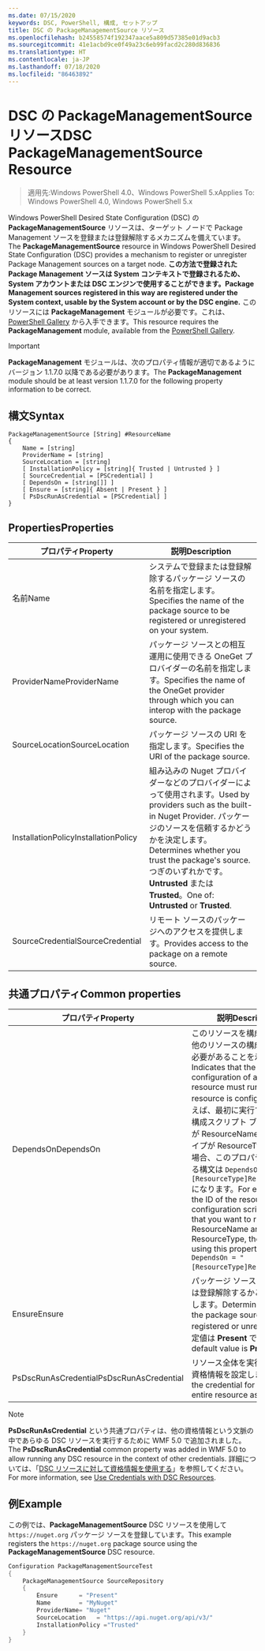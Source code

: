 ```yaml
---
ms.date: 07/15/2020
keywords: DSC, PowerShell, 構成, セットアップ
title: DSC の PackageManagementSource リソース
ms.openlocfilehash: b24558574f192347aace5a809d57385e01d9acb3
ms.sourcegitcommit: 41e1acbd9ce0f49a23c6eb99facd2c280d836836
ms.translationtype: HT
ms.contentlocale: ja-JP
ms.lasthandoff: 07/18/2020
ms.locfileid: "86463892"
---
```

# <a name="dsc-packagemanagementsource-resource"></a><span data-ttu-id="c2b8e-103">DSC の PackageManagementSource リソース</span><span class="sxs-lookup"><span data-stu-id="c2b8e-103">DSC PackageManagementSource Resource</span></span>

> <span data-ttu-id="c2b8e-104">適用先:Windows PowerShell 4.0、Windows PowerShell 5.x</span><span class="sxs-lookup"><span data-stu-id="c2b8e-104">Applies To: Windows PowerShell 4.0, Windows PowerShell 5.x</span></span>

<span data-ttu-id="c2b8e-105">Windows PowerShell Desired State Configuration (DSC) の **PackageManagementSource** リソースは、ターゲット ノードで Package Management ソースを登録または登録解除するメカニズムを備えています。</span><span class="sxs-lookup"><span data-stu-id="c2b8e-105">The **PackageManagementSource** resource in Windows PowerShell Desired State Configuration (DSC) provides a mechanism to register or unregister Package Management sources on a target node.</span></span>
<span data-ttu-id="c2b8e-106">**この方法で登録された Package Management ソースは System コンテキストで登録されるため、System アカウントまたは DSC エンジンで使用することができます。**</span><span class="sxs-lookup"><span data-stu-id="c2b8e-106">**Package Management sources registered in this way are registered under the System context, usable by the System account or by the DSC engine.**</span></span> <span data-ttu-id="c2b8e-107">このリソースには **PackageManagement** モジュールが必要です。これは、[PowerShell Gallery](https://PowerShellGallery.com) から入手できます。</span><span class="sxs-lookup"><span data-stu-id="c2b8e-107">This resource requires the **PackageManagement** module, available from the [PowerShell Gallery](https://PowerShellGallery.com).</span></span>

> [!IMPORTANT]
> <span data-ttu-id="c2b8e-108">**PackageManagement** モジュールは、次のプロパティ情報が適切であるようにバージョン 1.1.7.0 以降である必要があります。</span><span class="sxs-lookup"><span data-stu-id="c2b8e-108">The **PackageManagement** module should be at least version 1.1.7.0 for the following property information to be correct.</span></span>

## <a name="syntax"></a><span data-ttu-id="c2b8e-109">構文</span><span class="sxs-lookup"><span data-stu-id="c2b8e-109">Syntax</span></span>

```Syntax
PackageManagementSource [String] #ResourceName
{
    Name = [string]
    ProviderName = [string]
    SourceLocation = [string]
    [ InstallationPolicy = [string]{ Trusted | Untrusted } ]
    [ SourceCredential = [PSCredential] ]
    [ DependsOn = [string[]] ]
    [ Ensure = [string]{ Absent | Present } ]
    [ PsDscRunAsCredential = [PSCredential] ]
}
```

## <a name="properties"></a><span data-ttu-id="c2b8e-110">Properties</span><span class="sxs-lookup"><span data-stu-id="c2b8e-110">Properties</span></span>

|<span data-ttu-id="c2b8e-111">プロパティ</span><span class="sxs-lookup"><span data-stu-id="c2b8e-111">Property</span></span> |<span data-ttu-id="c2b8e-112">説明</span><span class="sxs-lookup"><span data-stu-id="c2b8e-112">Description</span></span> |
|---|---|
|<span data-ttu-id="c2b8e-113">名前</span><span class="sxs-lookup"><span data-stu-id="c2b8e-113">Name</span></span> |<span data-ttu-id="c2b8e-114">システムで登録または登録解除するパッケージ ソースの名前を指定します。</span><span class="sxs-lookup"><span data-stu-id="c2b8e-114">Specifies the name of the package source to be registered or unregistered on your system.</span></span> |
|<span data-ttu-id="c2b8e-115">ProviderName</span><span class="sxs-lookup"><span data-stu-id="c2b8e-115">ProviderName</span></span> |<span data-ttu-id="c2b8e-116">パッケージ ソースとの相互運用に使用できる OneGet プロバイダーの名前を指定します。</span><span class="sxs-lookup"><span data-stu-id="c2b8e-116">Specifies the name of the OneGet provider through which you can interop with the package source.</span></span> |
|<span data-ttu-id="c2b8e-117">SourceLocation</span><span class="sxs-lookup"><span data-stu-id="c2b8e-117">SourceLocation</span></span> |<span data-ttu-id="c2b8e-118">パッケージ ソースの URI を指定します。</span><span class="sxs-lookup"><span data-stu-id="c2b8e-118">Specifies the URI of the package source.</span></span> |
|<span data-ttu-id="c2b8e-119">InstallationPolicy</span><span class="sxs-lookup"><span data-stu-id="c2b8e-119">InstallationPolicy</span></span> |<span data-ttu-id="c2b8e-120">組み込みの Nuget プロバイダーなどのプロバイダーによって使用されます。</span><span class="sxs-lookup"><span data-stu-id="c2b8e-120">Used by providers such as the built-in Nuget Provider.</span></span> <span data-ttu-id="c2b8e-121">パッケージのソースを信頼するかどうかを決定します。</span><span class="sxs-lookup"><span data-stu-id="c2b8e-121">Determines whether you trust the package's source.</span></span> <span data-ttu-id="c2b8e-122">つぎのいずれかです。**Untrusted** または **Trusted**。</span><span class="sxs-lookup"><span data-stu-id="c2b8e-122">One of: **Untrusted** or **Trusted**.</span></span> |
|<span data-ttu-id="c2b8e-123">SourceCredential</span><span class="sxs-lookup"><span data-stu-id="c2b8e-123">SourceCredential</span></span> |<span data-ttu-id="c2b8e-124">リモート ソースのパッケージへのアクセスを提供します。</span><span class="sxs-lookup"><span data-stu-id="c2b8e-124">Provides access to the package on a remote source.</span></span> |

## <a name="common-properties"></a><span data-ttu-id="c2b8e-125">共通プロパティ</span><span class="sxs-lookup"><span data-stu-id="c2b8e-125">Common properties</span></span>

|<span data-ttu-id="c2b8e-126">プロパティ</span><span class="sxs-lookup"><span data-stu-id="c2b8e-126">Property</span></span> |<span data-ttu-id="c2b8e-127">説明</span><span class="sxs-lookup"><span data-stu-id="c2b8e-127">Description</span></span> |
|---|---|
|<span data-ttu-id="c2b8e-128">DependsOn</span><span class="sxs-lookup"><span data-stu-id="c2b8e-128">DependsOn</span></span> |<span data-ttu-id="c2b8e-129">このリソースを構成する前に、他のリソースの構成を実行する必要があることを示します。</span><span class="sxs-lookup"><span data-stu-id="c2b8e-129">Indicates that the configuration of another resource must run before this resource is configured.</span></span> <span data-ttu-id="c2b8e-130">たとえば、最初に実行するリソース構成スクリプト ブロックの ID が ResourceName で、そのタイプが ResourceType である場合、このプロパティを使用する構文は `DependsOn = "[ResourceType]ResourceName"` になります。</span><span class="sxs-lookup"><span data-stu-id="c2b8e-130">For example, if the ID of the resource configuration script block that you want to run first is ResourceName and its type is ResourceType, the syntax for using this property is `DependsOn = "[ResourceType]ResourceName"`.</span></span> |
|<span data-ttu-id="c2b8e-131">Ensure</span><span class="sxs-lookup"><span data-stu-id="c2b8e-131">Ensure</span></span> |<span data-ttu-id="c2b8e-132">パッケージ ソースを登録または登録解除するかどうかを決定します。</span><span class="sxs-lookup"><span data-stu-id="c2b8e-132">Determines whether the package source is to be registered or unregistered.</span></span> <span data-ttu-id="c2b8e-133">既定値は **Present** です。</span><span class="sxs-lookup"><span data-stu-id="c2b8e-133">The default value is **Present**.</span></span> |
|<span data-ttu-id="c2b8e-134">PsDscRunAsCredential</span><span class="sxs-lookup"><span data-stu-id="c2b8e-134">PsDscRunAsCredential</span></span> |<span data-ttu-id="c2b8e-135">リソース全体を実行するための資格情報を設定します。</span><span class="sxs-lookup"><span data-stu-id="c2b8e-135">Sets the credential for running the entire resource as.</span></span> |

> [!NOTE]
> <span data-ttu-id="c2b8e-136">**PsDscRunAsCredential** という共通プロパティは、他の資格情報という文脈の中であらゆる DSC リソースを実行するために WMF 5.0 で追加されました。</span><span class="sxs-lookup"><span data-stu-id="c2b8e-136">The **PsDscRunAsCredential** common property was added in WMF 5.0 to allow running any DSC resource in the context of other credentials.</span></span> <span data-ttu-id="c2b8e-137">詳細については、「[DSC リソースに対して資格情報を使用する](../../../configurations/runasuser.md)」を参照してください。</span><span class="sxs-lookup"><span data-stu-id="c2b8e-137">For more information, see [Use Credentials with DSC Resources](../../../configurations/runasuser.md).</span></span>

## <a name="example"></a><span data-ttu-id="c2b8e-138">例</span><span class="sxs-lookup"><span data-stu-id="c2b8e-138">Example</span></span>

<span data-ttu-id="c2b8e-139">この例では、**PackageManagementSource** DSC リソースを使用して `https://nuget.org` パッケージ ソースを登録しています。</span><span class="sxs-lookup"><span data-stu-id="c2b8e-139">This example registers the `https://nuget.org` package source using the **PackageManagementSource** DSC resource.</span></span>

```powershell
Configuration PackageManagementSourceTest
{
    PackageManagementSource SourceRepository
    {
        Ensure      = "Present"
        Name        = "MyNuget"
        ProviderName= "Nuget"
        SourceLocation   = "https://api.nuget.org/api/v3/"
        InstallationPolicy ="Trusted"
    }
}
```
